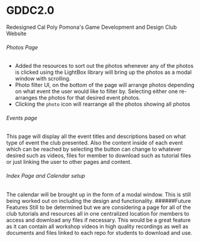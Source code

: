 # GDDC2.0
Redesigned Cal Poly Pomona's Game Development and Design Club Website

###### Photos Page
- Added the resources to sort out the photos whenever any of the photos is clicked using the LightBox library will bring up the photos as a modal window with scrolling.
- Photo filter UI, on the bottom of the page will arrange photos depending on what event the user would like to filter by. Selecting either one re-arranges the photos for that desired event photos.
- Clicking the `photo` icon will rearrange all the photos showing all photos
###### Events page
This page will display all the event titles and descriptions based on what type of event the club presented. Also the content inside of each event which can be reached by selecting the button can change to whatever desired such as videos, files for member to download such as tutorial files or just linking the user to other pages and content.
###### Index Page and Calendar setup
The calendar will be brought up in the form of a modal window. This is still being worked out on including the design and functionality.
######Future Features
Still to be determined but we are considering a page for all of the club tutorials and resources all in one centralized location for members to access and download any files if necessary. This would be a great feature as it can contain all workshop videos in high quality recordings as well as documents and files linked to each repo for students to download and use.